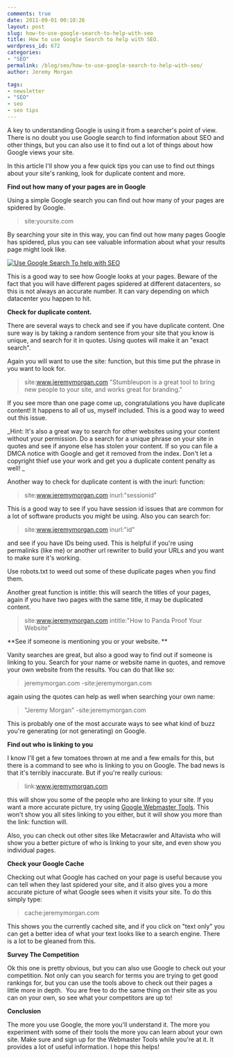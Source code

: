 ```yaml
---
comments: true
date: 2011-09-01 00:10:26
layout: post
slug: how-to-use-google-search-to-help-with-seo
title: How to use Google Search to help with SEO.
wordpress_id: 672
categories:
- "SEO"
permalink: /blog/seo/how-to-use-google-search-to-help-with-seo/
author: Jeremy Morgan

tags:
- newsletter
- "SEO"
- seo
- seo tips
---
```


A key to understanding Google is using it from a searcher's point of view. There is no doubt you use Google search to find information about SEO and other things, but you can also use it to find out a lot of things about how Google views your site.



In this article I'll show you a few quick tips you can use to find out things about your site's ranking, look for duplicate content and more.

**Find out how many of your pages are in Google**

Using a simple Google search you can find out how many of your pages are spidered by Google.


> site:yoursite.com


By searching your site in this way, you can find out how many pages Google has spidered, plus you can see valuable information about what your results page might look like.

[![Use Google Search To help with SEO](http://jeremymorgan.s3.amazonaws.com/wp-content/uploads/2011/08/search-google1.jpg)](http://jeremymorgan.s3.amazonaws.com/wp-content/uploads/2011/08/search-google1.jpg)

This is a good way to see how Google looks at your pages. Beware of the fact that you will have different pages spidered at different datacenters, so this is not always an accurate number. It can vary depending on which datacenter you happen to hit.

**Check for duplicate content.**

There are several ways to check and see if you have duplicate content. One sure way is by taking a random sentence from your site that you know is unique, and search for it in quotes. Using quotes will make it an "exact search".

Again you will want to use the site: function, but this time put the phrase in you want to look for.


> site:www.jeremymorgan.com "Stumbleupon is a great tool to bring new people to your site, and works great for branding."


If you see more than one page come up, congratulations you have duplicate content! It happens to all of us, myself included. This is a good way to weed out this issue.

_Hint: It's also a great way to search for other websites using your content without your permission. Do a search for a unique phrase on your site in quotes and see if anyone else has stolen your content. If so you can file a DMCA notice with Google and get it removed from the index. Don't let a copyright thief use your work and get you a duplicate content penalty as well! _

Another way to check for duplicate content is with the inurl: function:


> site:www.jeremymorgan.com inurl:"sessionid"


This is a good way to see if you have session id issues that are common for a lot of software products you might be using. Also you can search for:


> site:www.jeremymorgan.com inurl:"id"


and see if you have IDs being used. This is helpful if you're using permalinks (like me) or another url rewriter to build your URLs and you want to make sure it's working.

Use robots.txt to weed out some of these duplicate pages when you find them.

Another great function is intitle: this will search the titles of your pages, again if you have two pages with the same title, it may be duplicated content.


> site:www.jeremymorgan.com intitle:"How to Panda Proof Your Website"


**See if someone is mentioning you or your website. **

Vanity searches are great, but also a good way to find out if someone is linking to you. Search for your name or website name in quotes, and remove your own website from the results. You can do that like so:


> jeremymorgan.com -site:jeremymorgan.com


again using the quotes can help as well when searching your own name:


> "Jeremy Morgan" -site:jeremymorgan.com


This is probably one of the most accurate ways to see what kind of buzz you're generating (or not generating) on Google.

**Find out who is linking to you**

I know I'll get a few tomatoes thrown at me and a few emails for this, but there is a command to see who is linking to you on Google. The bad news is that it's terribly inaccurate. But if you're really curious:


> link:www.jeremymorgan.com


this will show you some of the people who are linking to your site. If you want a more accurate picture, try using [Google Webmaster Tools](https://www.google.com/webmasters/tools/). This won't show you all sites linking to you either, but it will show you more than the link: function will.

Also, you can check out other sites like Metacrawler and Altavista who will show you a better picture of who is linking to your site, and even show you individual pages.

**Check your Google Cache**

Checking out what Google has cached on your page is useful because you can tell when they last spidered your site, and it also gives you a more accurate picture of what Google sees when it visits your site. To do this simply type:


> cache:jeremymorgan.com


This shows you the currently cached site, and if you click on "text only" you can get a better idea of what your text looks like to a search engine. There is a lot to be gleaned from this.

**Survey The Competition**

Ok this one is pretty obvious, but you can also use Google to check out your competition. Not only can you search for terms you are trying to get good rankings for, but you can use the tools above to check out their pages a little more in depth.  You are free to do the same thing on their site as you can on your own, so see what your competitors are up to!

**Conclusion**

The more you use Google, the more you'll understand it. The more you experiment with some of their tools the more you can learn about your own site. Make sure and sign up for the Webmaster Tools while you're at it. It provides a lot of useful information. I hope this helps!

